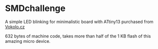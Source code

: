 # SMDchallenge 

A simple LED blinking for minimalistic board with ATtiny13 purchased from [Vokolo.cz](https://www.vokolo.cz/smd-challenge/)

632 bytes of machine code, takes more than half of the 1 KB flash of this amazing micro device.
